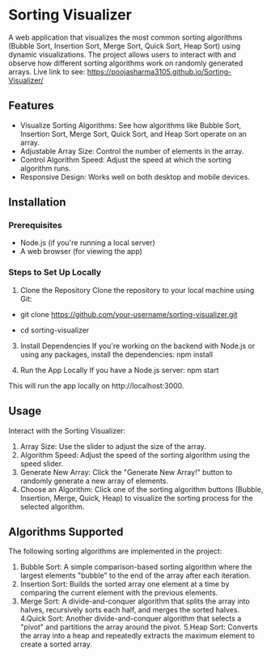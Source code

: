 # Sorting Visualizer

A web application that visualizes the most common sorting algorithms (Bubble Sort, Insertion Sort, Merge Sort, Quick Sort, Heap Sort) using dynamic visualizations. The project allows users to interact with and observe how different sorting algorithms work on randomly generated arrays.
Live link to see: https://poojasharma3105.github.io/Sorting-Visualizer/

## Features

- Visualize Sorting Algorithms: See how algorithms like Bubble Sort, Insertion Sort, Merge Sort, Quick Sort, and Heap Sort operate on an array.
- Adjustable Array Size: Control the number of elements in the array.
- Control Algorithm Speed: Adjust the speed at which the sorting algorithm runs.
- Responsive Design: Works well on both desktop and mobile devices.

## Installation

### Prerequisites
- Node.js (if you're running a local server)
- A web browser (for viewing the app)

### Steps to Set Up Locally
1. Clone the Repository
Clone the repository to your local machine using Git:

- git clone https://github.com/your-username/sorting-visualizer.git

- cd sorting-visualizer

3. Install Dependencies
If you're working on the backend with Node.js or using any packages, install the dependencies:
npm install

4. Run the App Locally
If you have a Node.js server:
npm start

This will run the app locally on http://localhost:3000.

## Usage
Interact with the Sorting Visualizer:
1. Array Size: Use the slider to adjust the size of the array.
2. Algorithm Speed: Adjust the speed of the sorting algorithm using the speed slider.
3. Generate New Array: Click the "Generate New Array!" button to randomly generate a new array of elements.
4. Choose an Algorithm: Click one of the sorting algorithm buttons (Bubble, Insertion, Merge, Quick, Heap) to visualize the sorting process for the selected algorithm.

## Algorithms Supported
The following sorting algorithms are implemented in the project:
1. Bubble Sort: A simple comparison-based sorting algorithm where the largest elements "bubble" to the end of the array after each iteration.
2. Insertion Sort: Builds the sorted array one element at a time by comparing the current element with the previous elements.
3. Merge Sort: A divide-and-conquer algorithm that splits the array into halves, recursively sorts each half, and merges the sorted halves.
4.Quick Sort: Another divide-and-conquer algorithm that selects a "pivot" and partitions the array around the pivot.
5.Heap Sort: Converts the array into a heap and repeatedly extracts the maximum element to create a sorted array.
